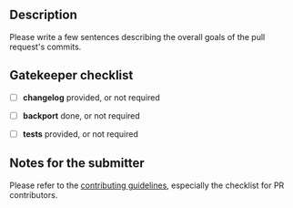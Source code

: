 ## Description

Please write a few sentences describing the overall goals of the pull request's commits.



## Gatekeeper checklist

- [ ] **changelog** provided, or not required
- [ ] **backport** done, or not required
- [ ] **tests** provided, or not required



## Notes for the submitter

Please refer to the [contributing guidelines](../CONTRIBUTING.md), especially the
checklist for PR contributors.

